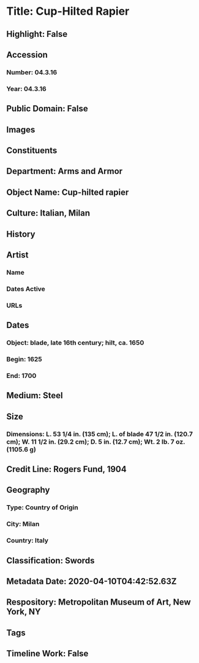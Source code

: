 # Title: Cup-Hilted Rapier
## Highlight: False
## Accession
### Number: 04.3.16
### Year: 04.3.16
## Public Domain: False
## Images
## Constituents
## Department: Arms and Armor
## Object Name: Cup-hilted rapier
## Culture: Italian, Milan
## History
## Artist
### Name
### Dates Active
### URLs
## Dates
### Object: blade, late 16th century; hilt, ca. 1650
### Begin: 1625
### End: 1700
## Medium: Steel
## Size
### Dimensions: L. 53 1/4 in. (135 cm); L. of blade 47 1/2 in. (120.7 cm); W. 11 1/2 in. (29.2 cm); D. 5 in. (12.7 cm); Wt. 2 lb. 7 oz. (1105.6 g)
## Credit Line: Rogers Fund, 1904
## Geography
### Type: Country of Origin
### City: Milan
### Country: Italy
## Classification: Swords
## Metadata Date: 2020-04-10T04:42:52.63Z
## Respository: Metropolitan Museum of Art, New York, NY
## Tags
## Timeline Work: False